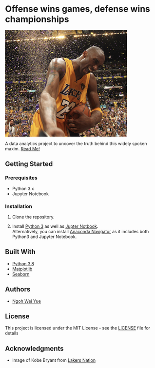 # Offense wins games, defense wins championships 
<img src="images/champion_thumbnail.png" width=400px height=350px align="center">

A data analytics project to uncover the truth behind this widely spoken maxim.
[Read Me!](https://medium.com/@nweiyue/nba-offense-win-games-defense-win-championships-is-this-really-the-case-6faefe6d9c9b)

## Getting Started

### Prerequisites

- Python 3.x
- Jupyter Notebook


### Installation

1. Clone the repository.

2. Install [Python 3](https://www.python.org/downloads/) as well as [Jupter Notbook](https://jupyter.org/install).\
   Alternatively, you can install [Anaconda Navigator](https://www.anaconda.com/products/individual) as it includes both Python3 and Jupyter Notebook.


## Built With

* [Python 3.8](https://www.python.org/downloads/) 
* [Matplotlib](https://matplotlib.org)
* [Seaborn](https://seaborn.pydata.org/#)

## Authors

* [Ngoh Wei Yue](https://github.com/nweiyue)

## License

This project is licensed under the MIT License - see the [LICENSE](./LICENSE) file for details

## Acknowledgments

* Image of Kobe Bryant from [Lakers Nation](https://lakersnation.com/top-10-kobe-bryant-los-angeles-lakers-playoff-moments/2020/01/26/)
